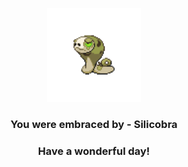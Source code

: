 <p align="center">
    <img src="https://raw.githubusercontent.com/PokeAPI/sprites/master/sprites/pokemon/843.png" width="150" height="150">
</p>
<h3 align="center">You were embraced by - <b>Silicobra</b></h3>
<h3 align="center">Have a wonderful day!</h3>
